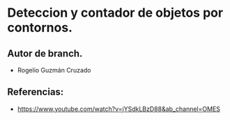# Deteccion y contador de objetos por contornos.

## Autor de branch.

- Rogelio Guzmán Cruzado

## Referencias:
- https://www.youtube.com/watch?v=jYSdkLBzD88&ab_channel=OMES

